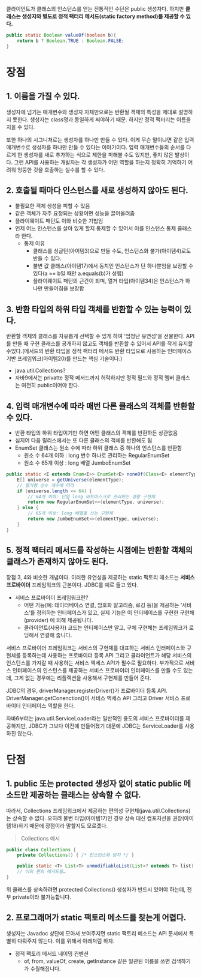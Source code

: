 클라이언트가 클래스의 인스턴스를 얻는 전통적인 수단은 public  생성자다. 
하지만 **클래스는 생성자와 별도로 정적 팩터리 메서드(static factory method)를 제공할 수 있다.**

```java
public static Boolean valueOf(boolean b){
    return b ? Boolean.TRUE : Boolean.FALSE;
}
```

# 장점
## 1. 이름을 가질 수 있다.
생성자에 넘기는 매개변수와 생성자 자체만으로는 반환될 객체의 특성을 제대로 설명하지 못한다. 생성자는 class명과 동일하게 써야하기 때문. 하지만 정적 팩터리는 이름을 지을 수 있다.

또한 하나의 시그니처로는 생성자를 하나만 만들 수 있다.
이게 무슨 말이냐면 같은 입력 매개변수로 생성자를 하나만 만들 수 있다는 이야기이다. 입력 매개변수들의 순서를 다르게 한 생성자를 새로 추가하는 식으로 제한을 피해볼 수도 있지만, 좋지 않은 발상이다. 그런 API를 사용하는 개발자는 각 생성자가 어떤 역할을 하는지 정확히 기억하기 어려워 엉뚱한 것을 호출하는 실수를 할 수 있다.

## 2. 호출될 때마다 인스턴스를 새로 생성하지  않아도 된다.
- 불필요한 객체 생성을 피할 수 있음
- 같은 객체가 자주 요청되는 상황이면 성능을 끌어올려줌
- 플라이웨이트 패턴도 이와 비슷한 기법임
- 언제 어느 인스턴스를 살아 있게 할지 통제할 수 있어서 이를 인스턴스 통제 클래스라 한다.
  - 통제 이유
    - 클래스를 싱글턴(아이템3)으로 만들 수도, 인스턴스화 불가(아이템4)로도 반들 수 있다.
    - 불변 값 클래스(아이탬17)에서 동치인 인스턴스가 단 하나뿐임을 보장할 수 있다(a == b일 때만 a.equals(b)가 성립)
    - 플라이웨이트 패턴의 근간이 되며, 열거 타입(아이템34)은 인스턴스가 하나만 만들어짐을 보장함
  
## 3. 반환 타입의 하위 타입 객체를 반환할 수 있는 능력이 있다.
반환할 객체의 클래스를 자유롭게 선택할 수 있게 하여 '엄청난 유연성'을 선물한다.
API를 만들 때 구현 클래스를 공개하지 않고도 객체를 반환할 수 있어서 API를 작게 유지할 수있다.(메서드의 반환 타입을 정적 팩터리 메서드 반환 타입으로 사용하는 인터페이스 기반 프레임워크(아이템20)를 만드는 핵심 기술이다.)
- java.util.Collections?
- 자바9에서는 privatte 정적 메서드까지 허락하지만 정적 필드와 정적 멤버 클래스는 여전히 public이어야 한다.
  

## 4. 입력 매개변수에 따라 매번 다른 클래스의 객체를 반환할 수 있다.
- 반환 타입의 하위 타입이기만 하면 어떤 클래스의 객체를 반환하든 상관없음
- 심지어 다음 릴리스에서는 또 다른 클래스의 객체를 반환해도 됨
- EnumSet 클래스는 원소 수에 따라 하위 클래스 중 하나의 인스턴스를 반환함
  - 원소 수 64개 이하 : long 변수 하나로 관리하는 RegularEnumSet
  - 원소 수 65개 이상 : long 배열 JumboEnumSet
 
```java
public static <E extends Enum<E>> EnumSet<E> noneOf(Class<E> elementType) {
    E[] universe = getUniverse(elementType);
    // 열거형 상수 개수에 따라
    if (universe.length <= 64) {
        // 64개 이하: 단일 long 비트마스크로 관리하는 경량 구현체
        return new RegularEnumSet<>(elementType, universe);
    } else {
        // 65개 이상: long 배열을 쓰는 구현체
        return new JumboEnumSet<>(elementType, universe);
    }
}
```

## 5. 정적 팩터리 메서드를 작성하는 시점에는 반환할 객체의 클래스가 존재하지 않아도 된다.
장점 3, 4와 비슷한 개념이다. 이러한 유연성을 제공하는 static 팩토리 매소드는 **서비스 프로바이더** 프레임워크의 근본이다. JDBC를 예로 들고 있다.
- 서비스 프로바이더 프레임워크란?
  - 어떤 기능(예: 데이터베이스 연결, 암호화 알고리즘, 로깅 등)을 제공하는 ‘서비스’를 정의하는 인터페이스가 있고, 실제 기능은 이 인터페이스를 구현한 구현체(provider) 에 의해 제공됩니다.
  - 클라이언트(사용자) 코드는 인터페이스만 알고, 구체 구현체는 프레임워크가 로딩해서 연결해 줍니다.

서비스 프로바이더 프레임워크는 서비스의 구현체를 대표하는 서비스 인터페이스와 구현체를 등록하는데 사용하는 프로바이더 등록 API 그리고 클라이언트가 해당 서비스의 인스턴스를 가져갈 때 사용하는 서비스 엑세스 API가 필수로 필요하다. 부가적으로 서비스 인터페이스의 인스턴스를 제공하는 서비스 프로바이더 인터페이스를 만들 수도 있는데, 그게 없는 경우에는 리플렉션을 사용해서 구현체를 만들어 준다.

JDBC의 경우, driverManager.registerDriver()가 프로바이더 등록 API. DriverManager.getConenction()이 서비스 엑세스 API 그리고 Driver 서비스 프로바이더 인터페이스 역할을 한다. 

자바6부터는 java.util.ServiceLoader라는 일반적인 용도의 서비스 프로바이더를 제공하지만, JDBC가 그보다 이전에 만들어졌기 대문에 JDBC는 ServiceLoader를 사용하진 않는다.

# 단점
## 1. public 또는 protected 생성자 없이 static public 메소드만 제공하는 클래스는 상속할 수 없다.
따라서, Collections 프레임워크에서 제공하는 편의성 구현체(java.util.Collections)는 상속할 수 없다. 오히려 불변 타입(아이템17)인 경우 상속 대신 컴포지션을 권장(아이템18)하기 때문에 장점이라 말할지도 모르겠다.

> Collections 예시
```java
public class Collections {
    private Collections() { /* 인스턴스화 방지 */ }

    public static <T> List<T> unmodifiableList(List<? extends T> list) { … }
    // 이외 편의 메서드들…
}
```
위 클래스를 상속하려면 protected Collections() 생성자가 반드시 있어야 하는데, 전부 private이라 불가능합니다.

## 2. 프로그래머가 static 팩토리 메소드를 찾는게 어렵다.
생성자는 Javadoc 상단에 모아서 보여주지면 static 팩토리 메소드는 API 문서에서 특별히 다뤄주지 않는다. 
이를 위해서 아래처럼 하자.
- 정적 팩토리 메서드 네이밍 컨벤션
    - of, from, valueOf, create, getInstance 같은 일관된 이름을 쓰면 검색하기가 수월해집니다.
